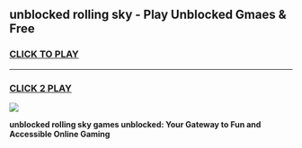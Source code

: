 
## unblocked rolling sky - Play Unblocked Gmaes & Free
<h3>
<a href="https://news.freeplayer.one?title=unblocked_rolling_sky&ref=23F">CLICK TO PLAY</a></h3>
<hr>

<h3>
<a href="https://news.freeplayer.one?title=unblocked_rolling_sky&ref=23F">CLICK 2 PLAY</a>
  
</h3>

<a href="https://news.freeplayer.one?title=unblocked_rolling_sky&ref=23F/"><img src="https://clearcache.store/games.png"></a>


**unblocked rolling sky games unblocked: Your Gateway to Fun and Accessible Online Gaming**
